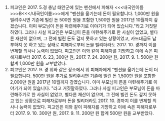 1. 피고인은 2017. 5.경 충남 태안군에 있는 펜션에서 피해자 <<<내국인이름>>>B<<</내국인이름>>>에게 "펜션을 옮기는데 돈이 필요합니다. 1,000만 원을 빌려주시면 기존에 빌린 돈 500만 원을 포함한 1,500만 원을 2017년 10월까지 갚겠습니다. 이미 부모님이 돈을 마련해주기로 이야기가 되어 있습니다."라고 거짓말하였다.
그러나 사실 피고인은 부모님이 돈을 마련해주기로 한 사실이 없었고, 별다른 재산이 없으며, 그 전에 빌린 돈도 갚지 못하고 있는 상황이었고, 카드대금도 납부하지 못 하고 있는 상태로 피해자로부터 돈을 빌리더라도 2017. 10. 경까지 이를 변제할 의사나 능력이 없었다.
피고인은 이와 같이 피해자를 기망하고 이에 속은 피해자로부터 2017. 6. 23, 300만 원, 2017. 7. 24. 200만 원, 2017. 9. 1. 500만 원 합계 1,000만 원을 교부받았다.
2. 피고인은 2017. 9. 경 위와 같은 장소에서 위 피해자에게 "펜션을 옮기는데 돈이 더 필요합니다. 500만 원을 추가로 빌려주시면 기존에 빌린 돈 1,500만 원을 포함한 2,000만 원을 2017년 10월까지 갚겠습니다. 이미 부모님이 돈을 마련해주기로 이야기가 되어 있습니다. "라고 거짓말하였다.
그러나 사실 피고인은 부모님이 돈을 마련해주기로 한 사실이 없었고, 별다른 재산이 없으며, 그 전에 빌린 돈도 갚지 못하고 있는 상황으로 피해자로부터 돈을 빌리더라도 2017. 10. 경까지 이를 변제할 의사나 능력이 없었다.
피고인은 이와 같이 피해자를 기망하고 이에 속은 피해자로부터 2017. 9. 10. 300만 원, 2017. 9. 11. 200만 원 합계 500만 원을 교부받았다.